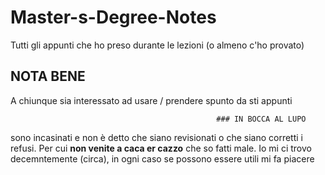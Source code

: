 # Master-s-Degree-Notes
Tutti gli appunti che ho preso durante le lezioni (o almeno c'ho provato)

## NOTA BENE
A chiunque sia interessato ad usare / prendere spunto da sti appunti

                                                  ### IN BOCCA AL LUPO

sono incasinati e non è detto che siano revisionati o che siano corretti i refusi. Per cui __non venite a caca er cazzo__ che so fatti male.
Io mi ci trovo decemntemente (circa), in ogni caso se possono essere utili mi fa piacere
